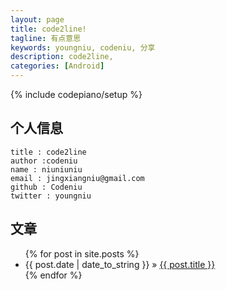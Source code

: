 ```yaml
---
layout: page
title: code2line!
tagline: 有点意思
keywords: youngniu, codeniu, 分享
description: code2line,
categories: [Android]
---
```


{% include codepiano/setup %}

## 个人信息
    
    title : code2line  
    author :codeniu
    name : niuniuniu
    email : jingxiangniu@gmail.com
    github : Codeniu
    twitter : youngniu

    
## 文章

<ul class="posts">
  {% for post in site.posts %}
    <li>
    	<span>{{ post.date | date_to_string }}</span> &raquo; 
    	<a href="{{ BASE_PATH }}{{ post.url }}">{{ post.title }}</a>
    </li>
  {% endfor %}

</ul>

